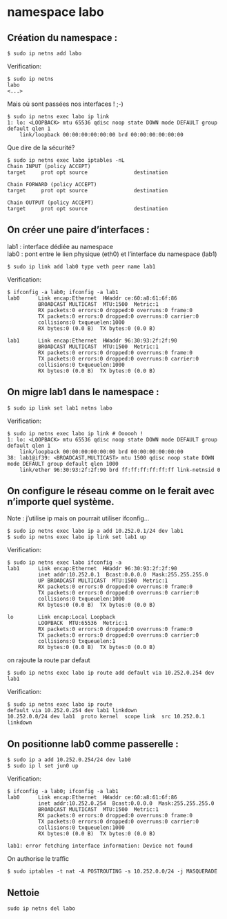 # namespace labo

## Création du namespace :
```
$ sudo ip netns add labo
```
Verification:
```
$ sudo ip netns
labo
<...>
```

Mais où sont passées nos interfaces ! ;-)
```
$ sudo ip netns exec labo ip link
1: lo: <LOOPBACK> mtu 65536 qdisc noop state DOWN mode DEFAULT group default qlen 1
    link/loopback 00:00:00:00:00:00 brd 00:00:00:00:00:00
```
Que dire de la sécurité?
```
$ sudo ip netns exec labo iptables -nL
Chain INPUT (policy ACCEPT)
target     prot opt source               destination         

Chain FORWARD (policy ACCEPT)
target     prot opt source               destination         

Chain OUTPUT (policy ACCEPT)
target     prot opt source               destination   
```

## On créer une paire d’interfaces :

lab1 : interface dédiée au namespace  
lab0 : pont entre le lien physique (eth0) et l’interface du namespace (lab1)

```
$ sudo ip link add lab0 type veth peer name lab1
```
Verification:
```
$ ifconfig -a lab0; ifconfig -a lab1
lab0      Link encap:Ethernet  HWaddr ce:60:a8:61:6f:86  
          BROADCAST MULTICAST  MTU:1500  Metric:1
          RX packets:0 errors:0 dropped:0 overruns:0 frame:0
          TX packets:0 errors:0 dropped:0 overruns:0 carrier:0
          collisions:0 txqueuelen:1000 
          RX bytes:0 (0.0 B)  TX bytes:0 (0.0 B)

lab1      Link encap:Ethernet  HWaddr 96:30:93:2f:2f:90  
          BROADCAST MULTICAST  MTU:1500  Metric:1
          RX packets:0 errors:0 dropped:0 overruns:0 frame:0
          TX packets:0 errors:0 dropped:0 overruns:0 carrier:0
          collisions:0 txqueuelen:1000 
          RX bytes:0 (0.0 B)  TX bytes:0 (0.0 B)
```

## On migre lab1 dans le namespace :

```
$ sudo ip link set lab1 netns labo
```
Verification:
```
$ sudo ip netns exec labo ip link # Oooooh !
1: lo: <LOOPBACK> mtu 65536 qdisc noop state DOWN mode DEFAULT group default qlen 1
    link/loopback 00:00:00:00:00:00 brd 00:00:00:00:00:00
38: lab1@if39: <BROADCAST,MULTICAST> mtu 1500 qdisc noop state DOWN mode DEFAULT group default qlen 1000
    link/ether 96:30:93:2f:2f:90 brd ff:ff:ff:ff:ff:ff link-netnsid 0
```

## On configure le réseau comme on le ferait avec n’importe quel système.  
Note : j’utilise ip mais on pourrait utiliser ifconfig…

```
$ sudo ip netns exec labo ip a add 10.252.0.1/24 dev lab1
$ sudo ip netns exec labo ip link set lab1 up
```
Verification:
```
$ sudo ip netns exec labo ifconfig -a
lab1      Link encap:Ethernet  HWaddr 96:30:93:2f:2f:90  
          inet addr:10.252.0.1  Bcast:0.0.0.0  Mask:255.255.255.0
          UP BROADCAST MULTICAST  MTU:1500  Metric:1
          RX packets:0 errors:0 dropped:0 overruns:0 frame:0
          TX packets:0 errors:0 dropped:0 overruns:0 carrier:0
          collisions:0 txqueuelen:1000 
          RX bytes:0 (0.0 B)  TX bytes:0 (0.0 B)

lo        Link encap:Local Loopback  
          LOOPBACK  MTU:65536  Metric:1
          RX packets:0 errors:0 dropped:0 overruns:0 frame:0
          TX packets:0 errors:0 dropped:0 overruns:0 carrier:0
          collisions:0 txqueuelen:1 
          RX bytes:0 (0.0 B)  TX bytes:0 (0.0 B)
```
on rajoute la route par defaut
```
$ sudo ip netns exec labo ip route add default via 10.252.0.254 dev lab1
```
Verification:
```
$ sudo ip netns exec labo ip route 
default via 10.252.0.254 dev lab1 linkdown 
10.252.0.0/24 dev lab1  proto kernel  scope link  src 10.252.0.1 linkdown 
```

## On positionne lab0 comme passerelle :

```
$ sudo ip a add 10.252.0.254/24 dev lab0
$ sudo ip l set jun0 up
```
Verification:
```
$ ifconfig -a lab0; ifconfig -a lab1
lab0      Link encap:Ethernet  HWaddr ce:60:a8:61:6f:86  
          inet addr:10.252.0.254  Bcast:0.0.0.0  Mask:255.255.255.0
          BROADCAST MULTICAST  MTU:1500  Metric:1
          RX packets:0 errors:0 dropped:0 overruns:0 frame:0
          TX packets:0 errors:0 dropped:0 overruns:0 carrier:0
          collisions:0 txqueuelen:1000 
          RX bytes:0 (0.0 B)  TX bytes:0 (0.0 B)

lab1: error fetching interface information: Device not found
```
On authorise le traffic 
```
$ sudo iptables -t nat -A POSTROUTING -s 10.252.0.0/24 -j MASQUERADE
```

## Nettoie
```
sudo ip netns del labo
```
